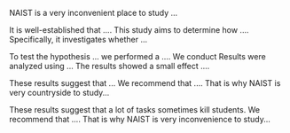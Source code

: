 

NAIST is a very inconvenient place to study ...

It is well-established that .... This study aims to determine how .... Specifically, it investigates whether ... 


To test the hypothesis ... we performed a .... 
We conduct 
Results were analyzed using ... The results showed a small effect .... 



These results suggest that ... We recommend that .... That is why NAIST is very countryside to study...


These results suggest that a lot of tasks sometimes kill students. We recommend that .... That is why NAIST is very inconvenience to study...

